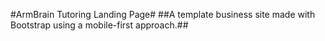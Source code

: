 #ArmBrain Tutoring Landing Page#
##A template business site made with Bootstrap using a mobile-first approach.##
